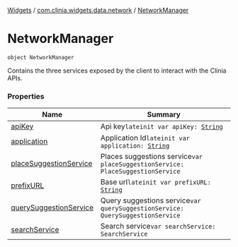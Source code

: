 [Widgets](../../index.md) / [com.clinia.widgets.data.network](../index.md) / [NetworkManager](./index.md)

# NetworkManager

`object NetworkManager`

Contains the three services exposed by the client to interact with the Clinia APIs.

### Properties

| Name | Summary |
|---|---|
| [apiKey](api-key.md) | Api key`lateinit var apiKey: `[`String`](https://kotlinlang.org/api/latest/jvm/stdlib/kotlin/-string/index.html) |
| [application](application.md) | Application Id`lateinit var application: `[`String`](https://kotlinlang.org/api/latest/jvm/stdlib/kotlin/-string/index.html) |
| [placeSuggestionService](place-suggestion-service.md) | Places suggestions service`var placeSuggestionService: PlaceSuggestionService` |
| [prefixURL](prefix-u-r-l.md) | Base url`lateinit var prefixURL: `[`String`](https://kotlinlang.org/api/latest/jvm/stdlib/kotlin/-string/index.html) |
| [querySuggestionService](query-suggestion-service.md) | Query suggestions service`var querySuggestionService: QuerySuggestionService` |
| [searchService](search-service.md) | Search service`var searchService: SearchService` |
